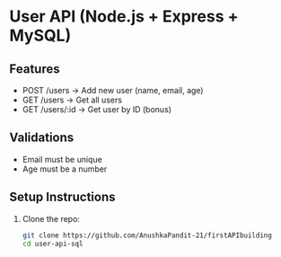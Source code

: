 # User API (Node.js + Express + MySQL)

## Features
- POST /users → Add new user (name, email, age)
- GET /users → Get all users
- GET /users/:id → Get user by ID (bonus)

## Validations
- Email must be unique
- Age must be a number

## Setup Instructions
1. Clone the repo:
   ```bash
   git clone https://github.com/AnushkaPandit-21/firstAPIbuilding
   cd user-api-sql
